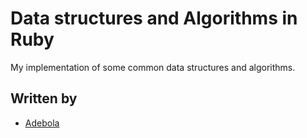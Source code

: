 # Data structures and Algorithms in Ruby

My implementation of some common data structures and algorithms.

## Written by
- [Adebola](https://github.com/onedebos/)

